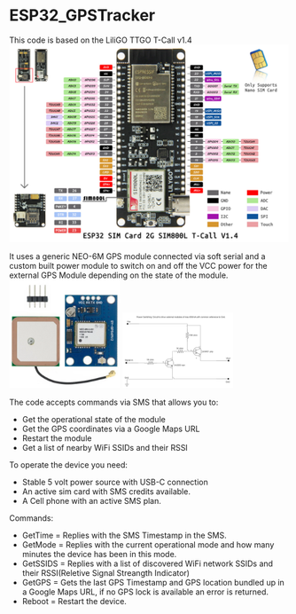 # ESP32_GPSTracker

This code is based on the LiliGO TTGO T-Call v1.4
<img src="lilygo Tcall 1.4.jpg" alt="LiliGO TTGO T-Call v1.4" width="600"/>

It uses a generic NEO-6M GPS module connected via soft serial and a custom built power module to switch on and off the VCC power for the external GPS Module depending on the state of the module.
<img src="neo6m.png" alt="NEO-6M" width="200"/>
<img src="Power Switching circuit.png" alt="600mA Power Switching circuit" width="200"/>

The code accepts commands via SMS that allows you to: 
- Get the operational state of the module
- Get the GPS coordinates via a Google Maps URL
- Restart the module
- Get a list of nearby WiFi SSIDs and their RSSI



To operate the device you need:
- Stable 5 volt power source with USB-C connection
- An active sim card with SMS credits available.
- A Cell phone with an active SMS plan.


Commands:
- GetTime = Replies with the SMS Timestamp in the SMS.
- GetMode = Replies with the current operational mode and how many minutes the device has been in this mode.
- GetSSIDS = Replies with a list of discovered WiFi network SSIDs and their RSSI(Reletive Signal Streangth Indicator)
- GetGPS = Gets the last GPS Timestamp and GPS location bundled up in a Google Maps URL, if no GPS lock is available an     error is returned.
- Reboot = Restart the device.
